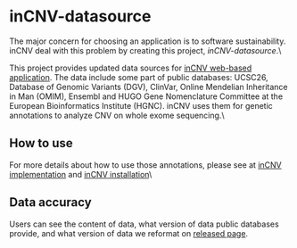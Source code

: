 # inCNV-datasource

The major concern for choosing an application is to software sustainability. inCNV deal with this problem by creating this project, _inCNV-datasource_.\

This project provides updated data sources for [inCNV web-based application](https://github.com/saowwapark/inCNV). The data include some part of public databases: UCSC26, Database of Genomic Variants (DGV), ClinVar, Online Mendelian Inheritance in Man (OMIM), Ensembl and HUGO Gene Nomenclature Committee at the European Bioinformatics Institute (HGNC). inCNV uses them for genetic annotations to analyze CNV on whole exome sequencing.\

## How to use

For more details about how to use those annotations, please see at [inCNV implementation](https://github.com/saowwapark/inCNV#Impementation) and [inCNV installation](https://github.com/saowwapark/inCNV#Installation)\

## Data accuracy

Users can see the content of data, what version of data public databases provide, and what version of data we reformat on [released page](https://github.com/saowwapark/inCNV-datasource/releases).
